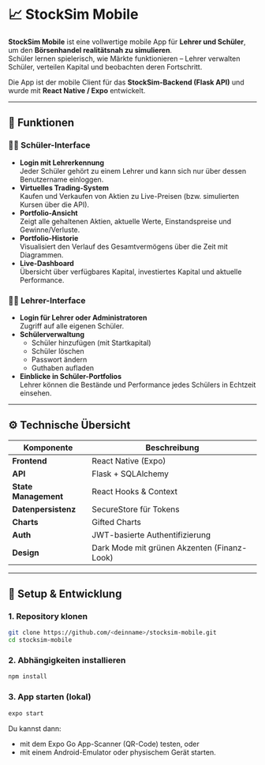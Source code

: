 # 📈 StockSim Mobile

**StockSim Mobile** ist eine vollwertige mobile App für **Lehrer und Schüler**, um den **Börsenhandel realitätsnah zu simulieren**.  
Schüler lernen spielerisch, wie Märkte funktionieren – Lehrer verwalten Schüler, verteilen Kapital und beobachten deren Fortschritt.

Die App ist der mobile Client für das **StockSim-Backend (Flask API)** und wurde mit **React Native / Expo** entwickelt.

---

## 🚀 Funktionen

### 👨‍🎓 Schüler-Interface
- **Login mit Lehrerkennung**  
  Jeder Schüler gehört zu einem Lehrer und kann sich nur über dessen Benutzername einloggen.
- **Virtuelles Trading-System**  
  Kaufen und Verkaufen von Aktien zu Live-Preisen (bzw. simulierten Kursen über die API).
- **Portfolio-Ansicht**  
  Zeigt alle gehaltenen Aktien, aktuelle Werte, Einstandspreise und Gewinne/Verluste.
- **Portfolio-Historie**  
  Visualisiert den Verlauf des Gesamtvermögens über die Zeit mit Diagrammen.
- **Live-Dashboard**  
  Übersicht über verfügbares Kapital, investiertes Kapital und aktuelle Performance.

### 👩‍🏫 Lehrer-Interface
- **Login für Lehrer oder Administratoren**  
  Zugriff auf alle eigenen Schüler.
- **Schülerverwaltung**  
  - Schüler hinzufügen (mit Startkapital)  
  - Schüler löschen  
  - Passwort ändern  
  - Guthaben aufladen
- **Einblicke in Schüler-Portfolios**  
  Lehrer können die Bestände und Performance jedes Schülers in Echtzeit einsehen.

---

## ⚙️ Technische Übersicht

| Komponente | Beschreibung |
|-------------|--------------|
| **Frontend** | React Native (Expo) |
| **API** | Flask + SQLAlchemy |
| **State Management** | React Hooks & Context |
| **Datenpersistenz** | SecureStore für Tokens |
| **Charts** | Gifted Charts |
| **Auth** | JWT-basierte Authentifizierung |
| **Design** | Dark Mode mit grünen Akzenten (Finanz-Look) |

---

## 🧠 Setup & Entwicklung

### 1. Repository klonen
```bash
git clone https://github.com/<deinname>/stocksim-mobile.git
cd stocksim-mobile
```

### 2. Abhängigkeiten installieren

```bash
npm install
```

### 3. App starten (lokal)

```bash
expo start
```

Du kannst dann:
- mit dem Expo Go App-Scanner (QR-Code) testen, oder
- mit einem Android-Emulator oder physischem Gerät starten.




